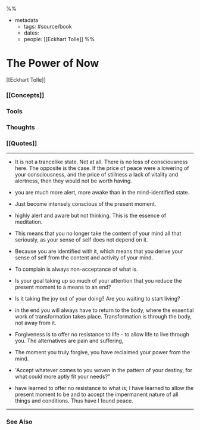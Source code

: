 %%
- metadata
	- tags: #source/book
	- dates: 
	- people: [[Eckhart Tolle]]
%%

# The Power of Now
[[Eckhart Tolle]]

### [[Concepts]]

### Tools

### Thoughts

### [[Quotes]]
---

- It is not a trancelike state. Not at all. There is no loss of consciousness here. The opposite is the case. If the price of peace were a lowering of your consciousness, and the price of stillness a lack of vitality and alertness, then they would not be worth having.

- you are much more alert, more awake than in the mind-identified state.

- Just become intensely conscious of the present moment.

- highly alert and aware but not thinking. This is the essence of meditation.

- This means that you no longer take the content of your mind all that seriously, as your sense of self does not depend on it.

- Because you are identified with it, which means that you derive your sense of self from the content and activity of your mind.

- To complain is always non-acceptance of what is.

- Is your goal taking up so much of your attention that you reduce the present moment to a means to an end?

- Is it taking the joy out of your doing? Are you waiting to start living?

- in the end you will always have to return to the body, where the essential work of transformation takes place. Transformation is through the body, not away from it.

- Forgiveness is to offer no resistance to life - to allow life to live through you. The alternatives are pain and suffering,

- The moment you truly forgive, you have reclaimed your power from the mind.

- 'Accept whatever comes to you woven in the pattern of your destiny, for what could more aptly fit your needs?"

- have learned to offer no resistance to what is; I have learned to allow the present moment to be and to accept the impermanent nature of all things and conditions. Thus have I found peace.


----
### See Also